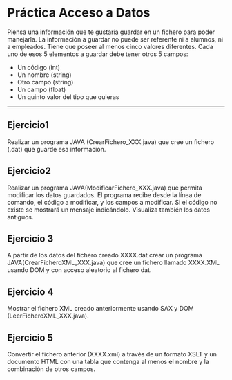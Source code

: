 # Práctica Acceso a Datos

Piensa una información que te gustaría guardar en un fichero para poder manejarla. La información a guardar no puede ser referente ni a alumnos, ni a empleados. Tiene que poseer al menos
cinco valores diferentes.
Cada uno de esos 5 elementos a guardar debe tener otros 5 campos:
- Un código (int)
- Un nombre (string)
- Otro campo (string)
- Un campo (float)
- Un quinto valor del tipo que quieras
---

## Ejercicio1

Realizar un programa JAVA (CrearFichero_XXX.java) que cree un fichero (.dat) que guarde
esa información.

## Ejercicio2

Realizar un programa JAVA(ModificarFichero_XXX.java) que permita modificar los datos
guardados. El programa recibe desde la línea de comando, el código a modificar, y los campos a modificar. Si el código no existe se mostrará un mensaje indicándolo. Visualiza también los datos antiguos. 


## Ejercicio 3

A partir de los datos del fichero creado XXXX.dat crear un programa JAVA(CrearFicheroXML_XXX.java) que cree un fichero llamado XXXX.XML usando DOM y con acceso aleatorio al fichero dat.

## Ejercicio 4

Mostrar el fichero XML creado anteriormente usando SAX y DOM (LeerFicheroXML_XXX.java). 

## Ejercicio 5

Convertir el fichero anterior (XXXX.xml) a través de un formato XSLT y un documento HTML
con una tabla que contenga al menos el nombre y la combinación de otros campos.